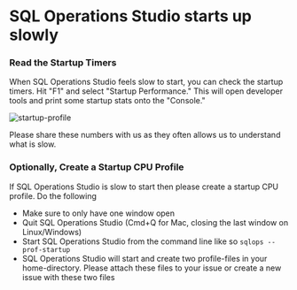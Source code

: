 # SQL Operations Studio starts up slowly

### Read the Startup Timers
When SQL Operations Studio feels slow to start, you can check the startup timers. Hit "F1" and select "Startup Performance." This will open developer tools and print some startup stats onto the "Console."

![startup-profile](https://user-images.githubusercontent.com/172399/32089769-3df19924-baec-11e7-9654-e199e1ab8c92.png)

Please share these numbers with us as they often allows us to understand what is slow.

### Optionally, Create a Startup CPU Profile
If SQL Operations Studio is slow to start then please create a startup CPU profile. Do the following

* Make sure to only have one window open
* Quit SQL Operations Studio (Cmd+Q for Mac, closing the last window on Linux/Windows)
* Start SQL Operations Studio from the command line like so <code>sqlops --prof-startup</code>
* SQL Operations Studio will start and create two profile-files in your home-directory. Please attach these files to your issue or create a new issue with these two files